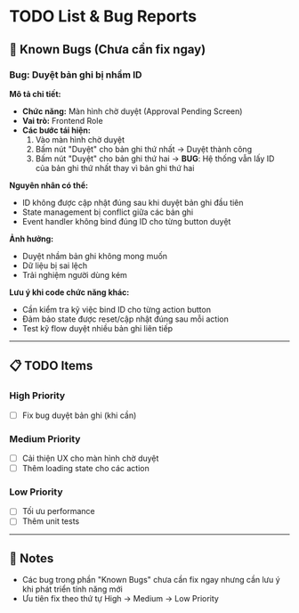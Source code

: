 # TODO List & Bug Reports

## 🐛 Known Bugs (Chưa cần fix ngay)

### Bug: Duyệt bản ghi bị nhầm ID
**Mô tả chi tiết:**
- **Chức năng:** Màn hình chờ duyệt (Approval Pending Screen)
- **Vai trò:** Frontend Role
- **Các bước tái hiện:**
  1. Vào màn hình chờ duyệt
  2. Bấm nút "Duyệt" cho bản ghi thứ nhất → Duyệt thành công
  3. Bấm nút "Duyệt" cho bản ghi thứ hai → **BUG**: Hệ thống vẫn lấy ID của bản ghi thứ nhất thay vì bản ghi thứ hai

**Nguyên nhân có thể:**
- ID không được cập nhật đúng sau khi duyệt bản ghi đầu tiên
- State management bị conflict giữa các bản ghi
- Event handler không bind đúng ID cho từng button duyệt

**Ảnh hưởng:**
- Duyệt nhầm bản ghi không mong muốn
- Dữ liệu bị sai lệch
- Trải nghiệm người dùng kém

**Lưu ý khi code chức năng khác:**
- Cần kiểm tra kỹ việc bind ID cho từng action button
- Đảm bảo state được reset/cập nhật đúng sau mỗi action
- Test kỹ flow duyệt nhiều bản ghi liên tiếp

---

## 📋 TODO Items

### High Priority
- [ ] Fix bug duyệt bản ghi (khi cần)

### Medium Priority
- [ ] Cải thiện UX cho màn hình chờ duyệt
- [ ] Thêm loading state cho các action

### Low Priority
- [ ] Tối ưu performance
- [ ] Thêm unit tests

---

## 📝 Notes
- Các bug trong phần "Known Bugs" chưa cần fix ngay nhưng cần lưu ý khi phát triển tính năng mới
- Ưu tiên fix theo thứ tự High → Medium → Low Priority

